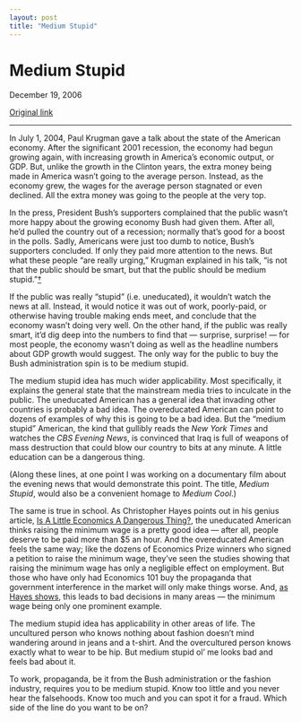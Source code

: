 ```yaml
---
layout: post
title: "Medium Stupid"
---
```

Medium Stupid
=============

December 19, 2006

[Original link](http://www.aaronsw.com/weblog/mediumstupid)

* * * * *

In July 1, 2004, Paul Krugman gave a talk about the state of the
American economy. After the significant 2001 recession, the economy had
begun growing again, with increasing growth in America’s economic
output, or GDP. But, unlike the growth in the Clinton years, the extra
money being made in America wasn’t going to the average person. Instead,
as the economy grew, the wages for the average person stagnated or even
declined. All the extra money was going to the people at the very top.

In the press, President Bush’s supporters complained that the public
wasn’t more happy about the growing economy Bush had given them. After
all, he’d pulled the country out of a recession; normally that’s good
for a boost in the polls. Sadly, Americans were just too dumb to notice,
Bush’s supporters concluded. If only they paid more attention to the
news. But what these people “are really urging,” Krugman explained in
his talk, “is not that the public should be smart, but that the public
should be medium
stupid.”[†](http://www.americanprogress.org/kf/krugman-final.pdf)

If the public was really “stupid” (i.e. uneducated), it wouldn’t watch
the news at all. Instead, it would notice it was out of work,
poorly-paid, or otherwise having trouble making ends meet, and conclude
that the economy wasn’t doing very well. On the other hand, if the
public was really smart, it’d dig deep into the numbers to find that —
surprise, surprise! — for most people, the economy wasn’t doing as well
as the headline numbers about GDP growth would suggest. The only way for
the public to buy the Bush administration spin is to be medium stupid.

The medium stupid idea has much wider applicability. Most specifically,
it explains the general state that the mainstream media tries to
inculcate in the public. The uneducated American has a general idea that
invading other countries is probably a bad idea. The overeducated
American can point to dozens of examples of why this is going to be a
bad idea. But the “medium stupid” American, the kind that gullibly reads
the *New York Times* and watches the *CBS Evening News*, is convinced
that Iraq is full of weapons of mass destruction that could blow our
country to bits at any minute. A little education can be a dangerous
thing.

(Along these lines, at one point I was working on a documentary film
about the evening news that would demonstrate this point. The title,
*Medium Stupid*, would also be a convenient homage to *Medium Cool*.)

The same is true in school. As Christopher Hayes points out in his
genius article, [Is A Little Economics A Dangerous
Thing?](http://www.inthesetimes.com/site/main/article/2897/), the
uneducated American thinks raising the minimum wage is a pretty good
idea — after all, people deserve to be paid more than \$5 an hour. And
the overeducated American feels the same way; like the dozens of
Economics Prize winners who signed a petition to raise the minimum wage,
they’ve seen the studies showing that raising the minimum wage has only
a negligible effect on employment. But those who have only had Economics
101 buy the propaganda that government interference in the market will
only make things worse. And, [as Hayes
shows](http://www.inthesetimes.com/site/main/article/2897/), this leads
to bad decisions in many areas — the minimum wage being only one
prominent example.

The medium stupid idea has applicability in other areas of life. The
uncultured person who knows nothing about fashion doesn’t mind wandering
around in jeans and a t-shirt. And the overcultured person knows exactly
what to wear to be hip. But medium stupid ol’ me looks bad and feels bad
about it.

To work, propaganda, be it from the Bush administration or the fashion
industry, requires you to be medium stupid. Know too little and you
never hear the falsehoods. Know too much and you can spot it for a
fraud. Which side of the line do you want to be on?
